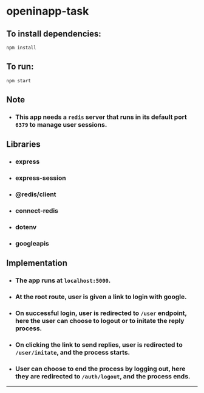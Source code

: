 # openinapp-task

## To install dependencies:

```bash
npm install
```

## To run:

```bash
npm start
```

## Note
- ### This app needs a ```redis``` server that runs in its default port ```6379``` to manage user sessions.

## Libraries
- ### express
- ### express-session
- ### @redis/client
- ### connect-redis
- ### dotenv
- ### googleapis

## Implementation
- ### The app runs at ```localhost:5000```.
- ### At the root route, user is given a link to login with google.
- ### On successful login, user is redirected to ```/user``` endpoint, here the user can choose to logout or to initate the reply process.
- ### On clicking the link to send replies, user is redirected to ```/user/initate```, and the process starts.
- ### User can choose to end the process by logging out, here they are redirected to ```/auth/logout```, and the process ends.

---